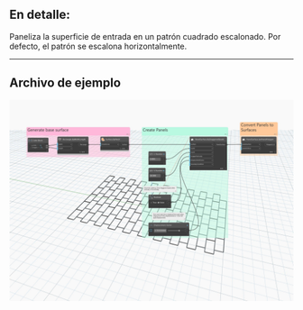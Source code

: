 ## En detalle:
Paneliza la superficie de entrada en un patrón cuadrado escalonado. Por defecto, el patrón se escalona horizontalmente.
___
## Archivo de ejemplo

![ByStaggeredQuads](./Autodesk.DesignScript.Geometry.PanelSurface.ByStaggeredQuads_img.jpg)
